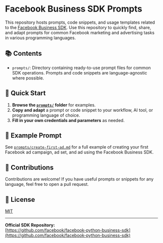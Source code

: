 # Facebook Business SDK Prompts

This repository hosts prompts, code snippets, and usage templates related to the [Facebook Business SDK](https://github.com/facebook/facebook-python-business-sdk). Use this repository to quickly find, share, and adapt prompts for common Facebook marketing and advertising tasks in various programming languages.

## 📚 Contents

- `prompts/`: Directory containing ready-to-use prompt files for common SDK operations. Prompts and code snippets are language-agnostic where possible.

## 🏁 Quick Start

1. **Browse the [`prompts/`](prompts/) folder** for examples.
2. **Copy and adapt** a prompt or code snippet to your workflow, AI tool, or programming language of choice.
3. **Fill in your own credentials and parameters** as needed.

## 📝 Example Prompt

See [`prompts/create-first-ad.md`](prompts/create-first-ad.md) for a full example of creating your first Facebook ad campaign, ad set, and ad using the Facebook Business SDK.

## 🤝 Contributions

Contributions are welcome! If you have useful prompts or snippets for any language, feel free to open a pull request.

## 📄 License

[MIT](LICENSE)

---

**Official SDK Repository:**  
[https://github.com/facebook/facebook-python-business-sdk](https://github.com/facebook/facebook-python-business-sdk)